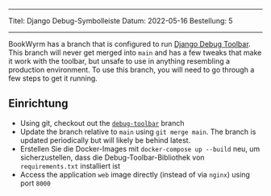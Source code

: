 - - -
Titel: Django Debug-Symbolleiste Datum: 2022-05-16 Bestellung: 5
- - -

BookWyrm has a branch that is configured to run [Django Debug Toolbar](https://django-debug-toolbar.readthedocs.io/en/latest/). This branch will never get merged into `main` and has a few tweaks that make it work with the toolbar, but unsafe to use in anything resembling a production environment. To use this branch, you will need to go through a few steps to get it running.

## Einrichtung

- Using git, checkout out the [`debug-toolbar`](https://github.com/bookwyrm-social/bookwyrm/tree/debug-toolbar) branch
- Update the branch relative to `main` using `git merge main`. The branch is updated periodically but will likely be behind latest.
- Erstellen Sie die Docker-Images mit `docker-compose up --build` neu, um sicherzustellen, dass die Debug-Toolbar-Bibliothek von `requirements.txt` installiert ist
- Access the application `web` image directly (instead of via `nginx`) using port `8000`
